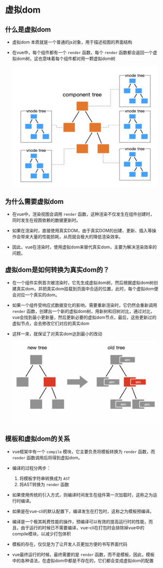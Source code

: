 # 虚拟dom

## 什么是虚拟dom

+ 虚拟dom 本质就是一个普通的js对象，用于描述视图的界面结构
+ 在vue中，每个组件都有一个 `render` 函数，每个 `render` 函数都会返回一个虚拟dom树，这也意味着每个组件都对用一颗虚拟dom树

  ![虚拟dom](images/虚拟dom.png)

## 为什么需要虚拟dom

+ 在vue中，渲染视图会调用 `render` 函数，这种渲染不仅发生在组件创建时，同时发生在视图依赖的数据更新时。
+ 如果在渲染时，直接使用真实DOM，由于真实DOM的创建、更新、插入等操作会带来大量的性能损耗，从而就会极大的降低渲染效率。

+ 因此，vue在渲染时，使用虚拟dom来替代真实dom，主要为解决渲染效率的问题。

## 虚拟dom是如何转换为真实dom的？

+ 在一个组件实例首次被渲染时，它先生成虚拟dom树，然后根据虚拟dom树创建真实dom，并把真实dom挂载到页面中合适的位置，此时，每个虚拟dom便会对应一个真实的dom。

+ 如果一个组件受响应式数据变化的影响，需要重新渲染时，它仍然会重新调用 `render` 函数，创建出一个新的虚拟dom树，用新树和旧树对比，通过对比，vue会找到最小更新量，然后更新必要的虚拟dom节点，最后，这些更新过的虚拟节点，会去修改它们对应的真实dom

+ 这样一来，就保证了对真实dom达到最小的改动

  ![对比](images/对比.png)

## 模板和虚拟dom的关系

+ vue框架中有一个 `compile` 模块，它主要负责将模板转换为 `render` 函数，而 `render` 函数调用后将得到虚拟dom。

+ 编译的过程分两步：

  1. 将模板字符串转换成为 `AST`
  2. 将AST转换为 `render` 函数

+ 如果使用传统的引入方式，则编译时间发生在组件第一次加载时，这称之为运行时编译。

+ 如果是在vue-cli的默认配置下，编译发生在打包时，这称之为模板预编译。

+ 编译是一个极其耗费性能的操作，预编译可以有效的提高运行时的性能，而且，由于运行的时候已不需要编译，vue-cli在打包时会排除掉vue中的compile模块，以减少打包体积

+ 模板的存在，仅仅是为了让开发人员更加方便的书写界面代码

+ vue最终运行的时候，最终需要的是 `render` 函数，而不是模板，因此，模板中的各种语法，在虚拟dom中都是不存在的，它们都会变成虚拟dom的配置
